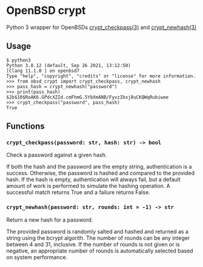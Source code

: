 # OpenBSD crypt

Python 3 wrapper for OpenBSDs [crypt_checkpass(3)](https://man.openbsd.org/crypt_checkpass.3) and [crypt_newhash(3)](https://man.openbsd.org/crypt_newhash.3)

## Usage

```
$ python3
Python 3.8.12 (default, Sep 26 2021, 13:12:50)
[Clang 11.1.0 ] on openbsd7
Type "help", "copyright", "credits" or "license" for more information.
>>> from obsd_crypt import crypt_checkpass, crypt_newhash
>>> pass_hash = crypt_newhash("password")
>>> print(pass_hash)
$2b$10$RoAK6.GPdcXZId.cmFhmG.5YbXmANB/FyvzIbxj8uCKQWqRubiwee
>>> crypt_checkpass("password", pass_hash)
True
```

## Functions

### `crypt_checkpass(password: str, hash: str) -> bool`

Check a password against a given hash.

If both the hash and the password are the empty string, authentication is a success. Otherwise, the password is hashed and compared to the provided hash. If the hash is empty, authentication will always fail, but a default amount of work is performed to simulate the hashing operation. A successful match returns True and a failure returns False.

### `crypt_newhash(password: str, rounds: int = -1) -> str`
 
Return a new hash for a password.

The provided password is randomly salted and hashed and returned as a string using the bcrypt algorith. The number of rounds  can be any integer between 4 and 31, inclusive. If the number of rounds is not given or is negative, an appropriate number of rounds is automatically selected based on system performance.

